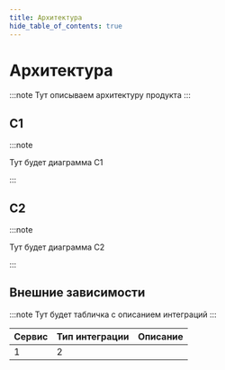 ```yaml
---
title: Архитектура
hide_table_of_contents: true
---
```


# Архитектура

:::note
Тут описываем архитектуру продукта
:::

## C1

:::note

Тут будет диаграмма C1

:::

## C2

:::note

Тут будет диаграмма C2

:::

## Внешние зависимости

:::note
Тут будет табличка с описанием интеграций
:::

| Сервис | Тип интеграции | Описание |
| ------ | -------------- | -------- |
| 1      | 2              |          |